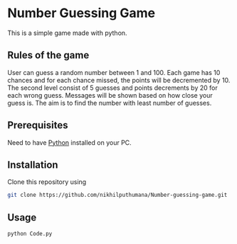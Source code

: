 # Number Guessing Game

This is a simple game made with python.

## Rules of the game

User can guess a random number between 1 and 100. Each game has 10 chances and for each chance missed, the points will be decremented by 10. The second level consist of 5 guesses and points decrements by 20 for each wrong guess. Messages will be shown based on how close your guess is. The aim is to find the number with least number of guesses.

## Prerequisites

Need to have [Python](https://www.python.org/downloads/) installed on your PC. 

## Installation

Clone this repository using

```bash
git clone https://github.com/nikhilputhumana/Number-guessing-game.git
```

## Usage

```bash
python Code.py
```
